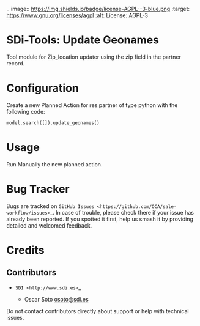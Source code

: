 
.. image:: https://img.shields.io/badge/license-AGPL--3-blue.png
   :target: https://www.gnu.org/licenses/agpl
   :alt: License: AGPL-3

SDi-Tools: Update Geonames
=====================

Tool module for Zip_location updater using the zip field in the partner record.

Configuration
=============

Create a new Planned Action for res.partner 
of type python with the following code:

```python
model.search([]).update_geonames()
```

Usage
=====

Run Manually the new planned action.

Bug Tracker
===========

Bugs are tracked on `GitHub Issues
<https://github.com/OCA/sale-workflow/issues>`_. In case of trouble, please
check there if your issue has already been reported. If you spotted it first,
help us smash it by providing detailed and welcomed feedback.


Credits
=======

Contributors
------------

* `SDI <http://www.sdi.es>`_

  * Oscar Soto <osoto@sdi.es>

Do not contact contributors directly about support or help with technical issues.
